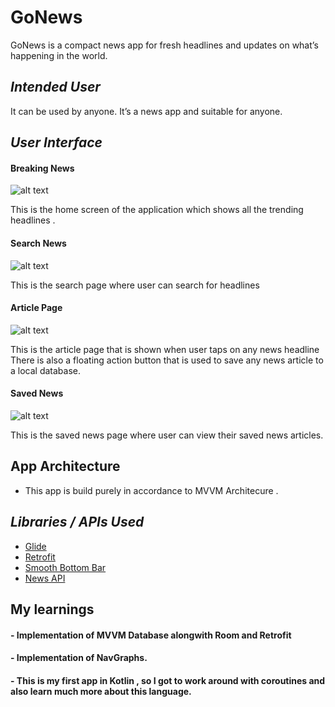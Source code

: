 # **GoNews**

GoNews is a compact news app for fresh headlines and updates on what’s happening in the world.

## _Intended User_
It can be used by anyone. It’s a news app and suitable for anyone.


## _User Interface_ 
#### Breaking News 
![alt text](https://github.com/anubhav811/GoNews/blob/master/1_gonews.png?raw=true)

This is the home screen of the application which shows all the trending headlines . 

#### Search News
![alt text](https://github.com/anubhav811/GoNews/blob/master/2_gonews.png?raw=true)

This is the search page where user can search for headlines 

#### Article Page
![alt text](https://github.com/anubhav811/GoNews/blob/master/2_gonews.png?raw=true)

This is the article page that is shown when user taps on any news headline
There is also a floating action button that is used to save any news article to a local database.

#### Saved News
![alt text](https://github.com/anubhav811/GoNews/blob/master/2_gonews.png?raw=true)

This is the saved news page where user can view their saved news articles.

## App Architecture
- This app is build purely in accordance to MVVM Architecure . 

## _Libraries / APIs Used_ 
- [Glide](https://github.com/bumptech/glide)
- [Retrofit](https://square.github.io/retrofit/)
- [Smooth Bottom Bar](https://github.com/ibrahimsn98/SmoothBottomBar)
- [News API](https://newsapi.org/)

## My learnings
#### - Implementation of MVVM Database alongwith Room and Retrofit 
#### - Implementation of NavGraphs.
#### - This is my first app in Kotlin , so I got to work around with coroutines and also learn much more about this language.

